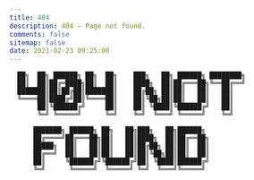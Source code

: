 ```yaml
---
title: 404
description: 404 – Page not found.
comments: false
sitemap: false
date: 2021-02-23 09:25:00
---
```


```
  ██╗  ██╗ ██████╗ ██╗  ██╗    ███╗   ██╗ ██████╗ ████████╗
  ██║  ██║██╔═████╗██║  ██║    ████╗  ██║██╔═══██╗╚══██╔══╝
  ███████║██║██╔██║███████║    ██╔██╗ ██║██║   ██║   ██║
  ╚════██║████╔╝██║╚════██║    ██║╚██╗██║██║   ██║   ██║
       ██║╚██████╔╝     ██║    ██║ ╚████║╚██████╔╝   ██║
       ╚═╝ ╚═════╝      ╚═╝    ╚═╝  ╚═══╝ ╚═════╝    ╚═╝

      ███████╗ ██████╗ ██╗   ██╗███╗   ██╗██████╗
      ██╔════╝██╔═══██╗██║   ██║████╗  ██║██╔══██╗
      █████╗  ██║   ██║██║   ██║██╔██╗ ██║██║  ██║
      ██╔══╝  ██║   ██║██║   ██║██║╚██╗██║██║  ██║
      ██║     ╚██████╔╝╚██████╔╝██║ ╚████║██████╔╝
      ╚═╝      ╚═════╝  ╚═════╝ ╚═╝  ╚═══╝╚═════╝
```
<!--
<script src="//qzonestyle.gtimg.cn/qzone/hybrid/app/404/search_children.js"
        charset="utf-8" homePageUrl="/" homePageName="Back to home">
</script>
-->

